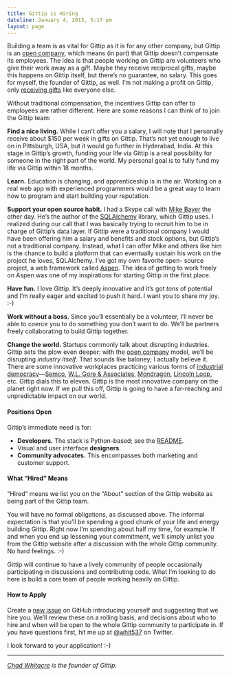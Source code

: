 ```yaml
---
title: Gittip is Hiring
dateline: January 4, 2013, 5:17 pm
layout: page
---
```


<p>Building a team is as vital for Gittip as it is for any other company, but
Gittip is an <a href="http://blog.gittip.com/post/26350459746/the-first-open-
company">open company</a>, which means (in part) that Gittip doesn’t
compensate its employees. The idea is that people working on Gittip are
volunteers who give their work away as a gift. Maybe they receive reciprocal
gifts, maybe this happens on Gittip itself, but there’s no guarantee, no
salary. This goes for myself, the founder of Gittip, as well. I’m not making a
profit on Gittip, only <a href="https://www.gittip.com/whit537/">receiving
gifts</a> like everyone else.</p>

<p>Without traditional compensation, the incentives Gittip can offer to
employees are rather different. Here are some reasons I can think of to join the
Gittip team:</p>

<p><strong>Find a nice living.</strong> While I can’t offer you a salary, I
will note that I personally receive about $150 per week in gifts on Gittip.
That’s not yet enough to live on in Pittsburgh, USA, but it would go further
in Hyderabad, India. At this stage in Gittip’s growth, funding your life via
Gittip is a real possibility for someone in the right part of the world. My
personal goal is to fully fund my life via Gittip within 18 months.</p>

<p><strong>Learn.</strong> Education is changing, and apprenticeship is in the
air. Working on a real web app with experienced programmers would be a great way
to learn how to program and start building your reputation.</p>

<p><strong>Support your open source habit.</strong> I had a Skype call with <a
href="https://www.gittip.com/zzzeek/">Mike Bayer</a> the other day. He’s the
author of the <a href="http://www.sqlalchemy.org/">SQLAlchemy</a> library, which
Gittip uses. I realized during our call that I was basically trying to recruit
him to be in charge of Gittip’s data layer. If Gittip were a traditional
company I would have been offering him a salary and benefits and stock options,
but Gittip’s not a traditional company. Instead, what I can offer Mike and
others like him is the chance to build a platform that can eventually sustain
his work on the project he loves, SQLAlchemy. I’ve got my own favorite open-
source project, a web framework called <a href="http://aspen.io/">Aspen</a>. The
idea of getting to work freely on Aspen was one of my inspirations for starting
Gittip in the first place.</p>

<p><strong>Have fun.</strong> I love Gittip. It’s deeply innovative and it’s
got <em>tons</em> of potential and I’m really eager and excited to push it
hard. I want you to share my joy. :-)</p>

<p><strong>Work without a boss.</strong> Since you’ll essentially be a
volunteer, I’ll never be able to coerce you to do something you don’t want
to do. We’ll be partners freely collaborating to build Gittip together.</p>

<p><strong>Change the world.</strong> Startups commonly talk about disrupting
industries. Gittip sets the plow even deeper: with the <a
href="http://blog.gittip.com/post/26350459746/the-first-open-company">open
company</a> model, we’ll be disrupting <em>industry itself</em>. That sounds
like baloney; I actually believe it. There are some innovative workplaces
practicing various forms of <a
href="https://en.wikipedia.org/wiki/Industrial_democracy">industrial
democracy</a>—<a
href="https://en.wikipedia.org/wiki/Ricardo_Semler">Semco</a>, <a
href="https://en.wikipedia.org/wiki/W._L._Gore_and_Associates">W.L. Gore &amp;
Associates</a>, <a href="https://en.wikipedia.org/wiki/Mondrag%C3%B3n_Cooperativ
e_Corporation">Mondragon</a>, <a href="http://lincolnloop.com/blog/2012/may/31
/lincoln-loop-everyone-sets-their-own-salary/">Lincoln Loop</a>, etc. Gittip
dials this to eleven. Gittip is the most innovative company on the planet right
now. If we pull this off, Gittip is going to have a far-reaching and
unpredictable impact on our world.</p><h4>Positions Open</h4>

<p>Gittip’s immediate need is for:</p>

<ul>

<li><strong>Developers.</strong> The stack is Python-based; see the <a
href="https://github.com/gittip/www.gittip.com#readme">README</a>.</li>

<li>Visual and user interface <strong>designers</strong>.</li>

<li><strong>Community advocates.</strong> This encompasses both marketing and
customer support.</li></ul><h4>What “Hired” Means</h4>

<p>“Hired” means we list you on the “About” section of the Gittip
website as being part of the Gittip team.</p>

<p>You will have no formal obligations, as discussed above. The informal
expectation is that you’ll be spending a good chunk of your life and energy
building Gittip. Right now I&#8217;m spending about half my time, for example.
If and when you end up lessening your commitment, we’ll simply unlist you from
the Gittip website after a discussion with the whole Gittip community. No hard
feelings. :-)</p>

<p>Gittip will continue to have a lively community of people occasionally
participating in discussions and contributing code. What I&#8217;m looking to do
here is build a core team of people working heavily on Gittip.</p><h4>How to Apply</h4>

<p>Create a <a href="https://github.com/gittip/humans/issues/new">new issue</a>
on GitHub introducing yourself and suggesting that we hire you. We&#8217;ll
review these on a rolling basis, and decisions about who to hire and when will
be open to the whole Gittip community to participate in. If you have questions
first, hit me up at <a href="https://twitter.com/whit537">@whit537</a> on
Twitter.</p>

<p>I look forward to your application! :-)</p><hr>

<p><em><a href="https://www.gittip.com/whit537/">Chad Whitacre</a> is the
founder of Gittip.</em></p>
